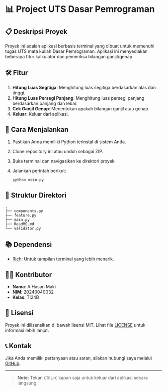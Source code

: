 # 📊 Project UTS Dasar Pemrograman

## 📋 Deskripsi Proyek

Proyek ini adalah aplikasi berbasis terminal yang dibuat untuk memenuhi tugas UTS mata kuliah Dasar Pemrograman. Aplikasi ini menyediakan beberapa fitur kalkulator dan pemeriksa bilangan ganjil/genap.

## 🛠️ Fitur

1. **Hitung Luas Segitiga**: Menghitung luas segitiga berdasarkan alas dan tinggi.
2. **Hitung Luas Persegi Panjang**: Menghitung luas persegi panjang berdasarkan panjang dan lebar.
3. **Cek Ganjil Genap**: Menentukan apakah bilangan ganjil atau genap.
4. **Keluar**: Keluar dari aplikasi.

## 🚀 Cara Menjalankan

1. Pastikan Anda memiliki Python terinstal di sistem Anda.
2. Clone repository ini atau unduh sebagai ZIP.
3. Buka terminal dan navigasikan ke direktori proyek.
4. Jalankan perintah berikut:

   ```sh
   python main.py
   ```

## 📂 Struktur Direktori

```
.
├── components.py
├── feature.py
├── main.py
├── ReadME.md
└── validator.py
```

## 📚 Dependensi

- [Rich](https://github.com/Textualize/rich): Untuk tampilan terminal yang lebih menarik.

## 👨‍💻 Kontributor

- **Nama**: A Hasan Maki
- **NIM**: 20240040032
- **Kelas**: TI24B

## 📄 Lisensi

Proyek ini dilisensikan di bawah lisensi MIT. Lihat file [LICENSE](LICENSE) untuk informasi lebih lanjut.

## 📞 Kontak

Jika Anda memiliki pertanyaan atau saran, silakan hubungi saya melalui [GitHub](https://github.com/coffeeisoxygen).

---

> **Note**: Tekan `CTRL+C` kapan saja untuk keluar dari aplikasi secara langsung.
